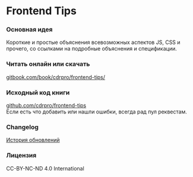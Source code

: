 # Frontend Tips

### Основная идея

Короткие и простые объяснения всевозможных аспектов JS, CSS и прочего, со ссылками на подробные объяснения и спецификации.

### Читать онлайн или скачать

[gitbook.com/book/cdrpro/frontend-tips/](https://www.gitbook.com/book/cdrpro/frontend-tips/details)

### Исходный код книги

[github.com/cdrpro/frontend-tips](https://github.com/cdrpro/frontend-tips)   
Если есть что добавить или нашли ошибки, всегда рад пул реквестам.

### Changelog

[История обновлений](https://github.com/cdrpro/frontend-tips/commits/master)

### Лицензия

CC-BY-NC-ND 4.0 International
